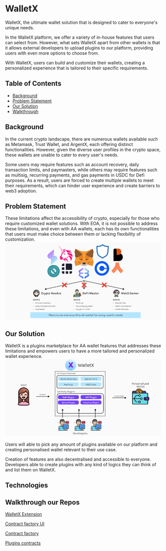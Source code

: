 # WalletX
WalletX, the ultimate wallet solution that is designed to cater to everyone's unique needs.

In the WalletX platform, we offer a variety of in-house features that users can select from. However, what sets WalletX apart from other wallets is that it allows external developers to upload plugins to our platform, providing users with even more options to choose from. 

With WalletX, users can build and customize their wallets, creating a personalized experience that is tailored to their specific requirements.

## Table of Contents
* [Background](#background)
* [Problem Statement](#problem-statement)
* [Our Solution](#our-solution)
* [Walkthrough](#walkthrough-our-repos)

## Background
In the current crypto landscape, there are numerous wallets available such as Metamask, Trust Wallet, and ArgentX, each offering distinct functionalities. However, given the diverse user profiles in the crypto space, these wallets are unable to cater to every user's needs. 

Some users may require features such as account recovery, daily transaction limits, and paymasters, while others may require features such as multisig, recurring payments, and gas payments in USDC for Defi purposes. As a result, users are forced to create multiple wallets to meet their requirements, which can hinder user experience and create barriers to web3 adoption.

## Problem Statement
These limitations affect the accessibility of crypto, especially for those who require customized wallet solutions. With EOA, it is not possible to address these limitations, and even with AA wallets, each has its own functionalities that users must make choice between them or lacking flexibility of customization.
![problem](./image/problem.png)

## Our Solution
WalletX is a plugins marketplace for AA wallet features that addresses these limitations and empowers users to have a more tailored and personalized wallet experience.
![solution](./image/solution.png)

Users will able to pick any amount of plugins available on our platform and creating personalised wallet relevant to their use case.

Creation of features are also decentralised and accessible to everyone. Developers able to create plugins with any kind of logics they can think of and list them on WalletX.

## Technologies

## Walkthrough our Repos
[WalletX Extension](https://github.com/scale-eth-team-x/trampoline)

[Contract factory UI](https://github.com/scale-eth-team-x/factory-deployer-ui)

[Contract factory](https://github.com/scale-eth-team-x/factory-aggregator)

[Plugins contracts](https://github.com/scale-eth-team-x/eth-smart-contracts)
